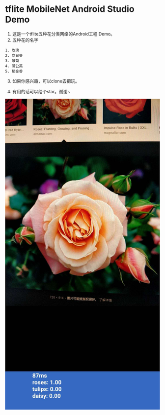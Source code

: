 # tflite MobileNet Android Studio Demo

1. 这是一个tflite五种花分类网络的Android工程 Demo。
2. 五种花的名字

```
1. 玫瑰
2. 向日葵
3. 雏菊
4. 蒲公英
5. 郁金香
```

3. 如果你感兴趣，可以clone去把玩。

4. 有用的话可以给个star。谢谢~

![](./demo.jpg)